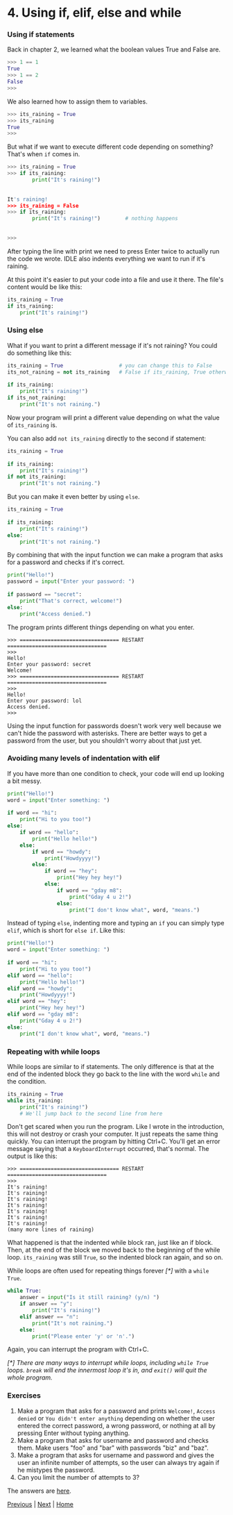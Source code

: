 # 4. Using if, elif, else and while 
 
### Using if statements 
 
Back in chapter 2, we learned what the boolean values True and False are. 
 
```py 
>>> 1 == 1 
True 
>>> 1 == 2 
False 
>>> 
``` 
 
We also learned how to assign them to variables. 
 
```py 
>>> its_raining = True 
>>> its_raining 
True 
>>> 
``` 
 
But what if we want to execute different code depending on something? That's when `if` comes in. 
 
```py 
>>> its_raining = True 
>>> if its_raining: 
        print("It's raining!") 
 
 
It's raining! 
>>> its_raining = False 
>>> if its_raining: 
        print("It's raining!")        # nothing happens 
 
 
>>> 
``` 
 
After typing the line with print we need to press Enter twice to actually run the code we wrote. IDLE also indents everything we want to run if it's raining. 
 
At this point it's easier to put your code into a file and use it there. The file's content would be like this: 
 
```py 
its_raining = True 
if its_raining: 
    print("It's raining!") 
``` 
 
### Using else 
 
What if you want to print a different message if it's not raining? You could do something like this: 
 
```py 
its_raining = True                  # you can change this to False 
its_not_raining = not its_raining   # False if its_raining, True otherwise 
 
if its_raining: 
    print("It's raining!") 
if its_not_raining: 
    print("It's not raining.") 
``` 
 
Now your program will print a different value depending on what the value of `its_raining` is. 
 
You can also add `not its_raining` directly to the second if statement: 
 
```py 
its_raining = True 
 
if its_raining: 
    print("It's raining!") 
if not its_raining: 
    print("It's not raining.") 
``` 
 
But you can make it even better by using `else`. 
 
```py 
its_raining = True 
 
if its_raining: 
    print("It's raining!") 
else: 
    print("It's not raining.") 
``` 
 
By combining that with the input function we can make a program that asks for a password and checks if it's correct. 
 
```py 
print("Hello!") 
password = input("Enter your password: ") 
 
if password == "secret": 
    print("That's correct, welcome!") 
else: 
    print("Access denied.") 
``` 
 
The program prints different things depending on what you enter. 
 
    >>> ================================ RESTART ================================ 
    >>> 
    Hello! 
    Enter your password: secret 
    Welcome! 
    >>> ================================ RESTART ================================ 
    >>> 
    Hello! 
    Enter your password: lol 
    Access denied. 
    >>> 
 
Using the input function for passwords doesn't work very well because we can't hide the password with asterisks. There are better ways to get a password from the user, but you shouldn't worry about that just yet. 
 
### Avoiding many levels of indentation with elif 
 
If you have more than one condition to check, your code will end up looking a bit messy. 
 
```py 
print("Hello!") 
word = input("Enter something: ") 
 
if word == "hi": 
    print("Hi to you too!") 
else: 
    if word == "hello": 
        print("Hello hello!") 
    else: 
        if word == "howdy": 
            print("Howdyyyy!") 
        else: 
            if word == "hey": 
                print("Hey hey hey!") 
            else: 
                if word == "gday m8": 
                    print("Gday 4 u 2!") 
                else: 
                    print("I don't know what", word, "means.") 
``` 
 
Instead of typing `else`, indenting more and typing an `if` you can simply type `elif`, which is short for `else if`. Like this: 
 
```py 
print("Hello!") 
word = input("Enter something: ") 
 
if word == "hi": 
    print("Hi to you too!") 
elif word == "hello": 
    print("Hello hello!") 
elif word == "howdy": 
    print("Howdyyyy!") 
elif word == "hey": 
    print("Hey hey hey!") 
elif word == "gday m8": 
    print("Gday 4 u 2!") 
else: 
    print("I don't know what", word, "means.") 
``` 
 
### Repeating with while loops 
 
While loops are similar to if statements. The only difference is that at the end of the indented block they go back to the line with the word `while` and the condition. 
 
```py 
its_raining = True 
while its_raining: 
    print("It's raining!") 
    # We'll jump back to the second line from here 
``` 
 
Don't get scared when you run the program. Like I wrote in the introduction, this will not destroy or crash your computer. It just repeats the same thing quickly. You can interrupt the program by hitting Ctrl+C. You'll get an error message saying that a `KeyboardInterrupt` occurred, that's normal. The output is like this: 
 
    >>> ================================ RESTART ================================ 
    >>> 
    It's raining! 
    It's raining! 
    It's raining! 
    It's raining! 
    It's raining! 
    It's raining! 
    It's raining! 
    (many more lines of raining) 
 
What happened is that the indented while block ran, just like an if block. Then, at the end of the block we moved back to the beginning of the while loop. `its_raining` was still `True`, so the indented block ran again, and so on. 
 
While loops are often used for repeating things forever _[*]_ with a `while True`. 
 
```py 
while True: 
    answer = input("Is it still raining? (y/n) ") 
    if answer == "y": 
        print("It's raining!") 
    elif answer == "n": 
        print("It's not raining.") 
    else: 
        print("Please enter 'y' or 'n'.") 
``` 
 
Again, you can interrupt the program with Ctrl+C. 
 
_[*] There are many ways to interrupt while loops, including `while True` loops. `break` will end the innermost loop it's in, and `exit()` will quit the whole program._ 
 
### Exercises 
1. Make a program that asks for a password and prints `Welcome!`, `Access denied` or `You didn't enter anything` depending on whether the user entered the correct password, a wrong password, or nothing at all by pressing Enter without typing anything. 
2. Make a program that asks for username and password and checks them. Make users "foo" and "bar" with passwords "biz" and "baz". 
3. Make a program that asks for username and password and gives the user an infinite number of attempts, so the user can always try again if he mistypes the password. 
4. Can you limit the number of attempts to 3? 
 
The answers are [here](answers.md). 
 
[Previous](3.md) | [Next](5.md) | [Home](README.md) 
